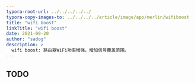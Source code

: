 ```yaml
---
typora-root-url: ../../../../../
typora-copy-images-to: ../../../../article/image/app/merlin/wifiboost
title: "wifi boost"
linkTitle: "wifi boost"
date: 2021-09-20
author: "sadog"
description: >
  wifi boost: 路由器WiFi功率增强，增加信号覆盖范围。
---
```


## TODO


